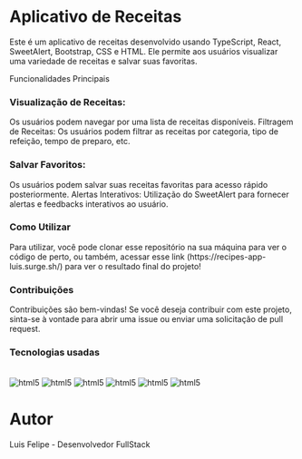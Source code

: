 <h1>Aplicativo de Receitas</h1>
Este é um aplicativo de receitas desenvolvido usando TypeScript, React, SweetAlert, Bootstrap, CSS e HTML. Ele permite aos usuários visualizar uma variedade de receitas e salvar suas favoritas.

Funcionalidades Principais
<h3>Visualização de Receitas:</h3> Os usuários podem navegar por uma lista de receitas disponíveis.
Filtragem de Receitas: Os usuários podem filtrar as receitas por categoria, tipo de refeição, tempo de preparo, etc.
<h3>Salvar Favoritos:</h3> Os usuários podem salvar suas receitas favoritas para acesso rápido posteriormente.
Alertas Interativos: Utilização do SweetAlert para fornecer alertas e feedbacks interativos ao usuário.
<h3>Como Utilizar</h3>
Para utilizar, você pode clonar esse repositório na sua máquina para ver o código de perto, ou também, acessar esse link (https://recipes-app-luis.surge.sh/) para ver o resultado final do projeto!
<h3>Contribuições</h3>
Contribuições são bem-vindas! Se você deseja contribuir com este projeto, sinta-se à vontade para abrir uma issue ou enviar uma solicitação de pull request.

<h3>Tecnologias usadas</h3>

<div style="display: inline-block"><br/>
  <img align="center" alt="html5" src="https://img.shields.io/badge/HTML5-E34F26?style=for-the-badge&logo=html5&logoColor=white">
  <img align="center" alt="html5" src="https://img.shields.io/badge/CSS3-1572B6?style=for-the-badge&logo=css3&logoColor=white">
  <img align="center" alt="html5" src="https://img.shields.io/badge/TypeScript-007ACC?style=for-the-badge&logo=typescript&logoColor=white">
  <img align="center" alt="html5" src="https://img.shields.io/badge/React-20232A?style=for-the-badge&logo=react&logoColor=61DAFB">
  <img align="center" alt="html5" src="https://img.shields.io/badge/Bootstrap-563D7C?style=for-the-badge&logo=bootstrap&logoColor=white">
  <img align="center" alt="html5" src="https://img.shields.io/badge/styled--components-DB7093?style=for-the-badge&logo=styled-components&logoColor=white">
</div>

<h1>Autor</h1>
Luis Felipe - Desenvolvedor FullStack

